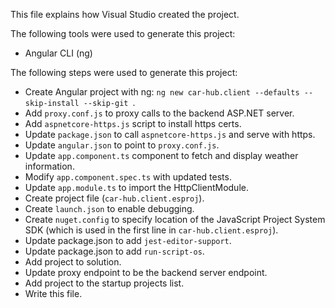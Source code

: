 This file explains how Visual Studio created the project.

The following tools were used to generate this project:
- Angular CLI (ng)

The following steps were used to generate this project:
- Create Angular project with ng: `ng new car-hub.client --defaults --skip-install --skip-git `.
- Add `proxy.conf.js` to proxy calls to the backend ASP.NET server.
- Add `aspnetcore-https.js` script to install https certs.
- Update `package.json` to call `aspnetcore-https.js` and serve with https.
- Update `angular.json` to point to `proxy.conf.js`.
- Update `app.component.ts` component to fetch and display weather information.
- Modify `app.component.spec.ts` with updated tests.
- Update `app.module.ts` to import the HttpClientModule.
- Create project file (`car-hub.client.esproj`).
- Create `launch.json` to enable debugging.
- Create `nuget.config` to specify location of the JavaScript Project System SDK (which is used in the first line in `car-hub.client.esproj`).
- Update package.json to add `jest-editor-support`.
- Update package.json to add `run-script-os`.
- Add project to solution.
- Update proxy endpoint to be the backend server endpoint.
- Add project to the startup projects list.
- Write this file.

